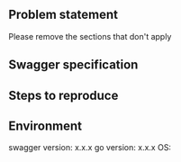 ## Problem statement

Please remove the sections that don't apply

## Swagger specification

## Steps to reproduce

## Environment
swagger version: x.x.x
go version: x.x.x
OS: 
